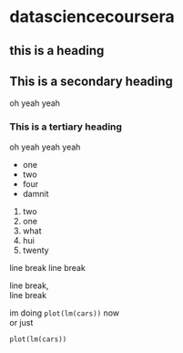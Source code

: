 datasciencecoursera
===================

this is a heading
--------------------------

## This is a secondary heading
oh yeah yeah

### This is a tertiary heading 
oh yeah yeah yeah



* one
* two
* four
* damnit

1. two
2. one
 1. what
 3. hui
3. twenty


line break
line break

line break,  
line break


im doing `plot(lm(cars))` now  
or just
```
plot(lm(cars))
```

